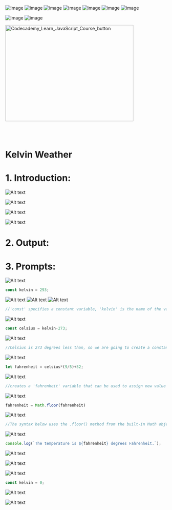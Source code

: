 ![image](https://img.shields.io/badge/HTML5-black?style=for-the-badge&logo=html5) ![image](https://img.shields.io/badge/CSS3-black?style=for-the-badge&logo=css3) ![image](https://img.shields.io/badge/Bootstrap-white?style=for-the-badge&logo=bootstrap) ![image](https://img.shields.io/badge/JavaScript-black?style=for-the-badge&logo=javascript) ![image](https://img.shields.io/badge/jQuery-black?style=for-the-badge&logo=jquery) ![image](https://img.shields.io/badge/JSON-black?style=for-the-badge&logo=json) ![image](https://img.shields.io/badge/SASS-white?style=for-the-badge&logo=sass)

![image](https://user-images.githubusercontent.com/82598726/181831477-61e5dc01-279c-4a06-b961-589c6d757d4e.png) ![image](https://user-images.githubusercontent.com/82598726/181831517-b7707a20-1524-41cd-ac9f-297c655f32ea.png)

<a type="button" title="Codecademy_Learn_JavaScript_Course_button" href="https://www.codecademy.com/courses/introduction-to-javascript/projects/kelvin-weather-javascript" target="_blank" data-CodecademyLearnJavascriptCourseButt="CodecademyLearnJavascriptCourseButt_data"><img src="https://user-images.githubusercontent.com/82598726/175697552-f960b057-9e97-4c3e-a3e2-f2b5f7876de9.png" alt="Codecademy_Learn_JavaScript_Course_button" width="400px" height="300px"></a>

<br><br>

# Kelvin Weather

# 1. Introduction:
![Alt text](image.png)

![Alt text](image-1.png)

![Alt text](image-2.png)

![Alt text](image-3.png)
# 2. Output:

# 3. Prompts:
![Alt text](image-4.png)
```js
const kelvin = 293;
```

![Alt text](image-5.png)
![Alt text](image-6.png)
![Alt text](image-7.png)

```js
//'const' specifies a constant variable, 'kelvin' is the name of the variable, 293 is the number value of this variable
```

![Alt text](image-8.png)
```js
const celsius = kelvin-273;
```

![Alt text](image-9.png)

```js
//Celsius is 273 degrees less than, so we are going to create a constant 'celsius' variable and assign it a value by subtracting 273 from the 'kelvin' variable.
```

![Alt text](image-10.png)

```js
let fahrenheit = celsius*(9/5)+32;
```

![Alt text](image-11.png)

```js
//creates a 'fahrenheit' variable that can be used to assign new value in the further steps. This variable has  the value as celsius*(9/5)+32
```

![Alt text](image-12.png)

```js
fahrenheit = Math.floor(fahrenheit)
```

![Alt text](image-13.png)
```js
//The syntax below uses the .floor() method from the built-in Math object to round down the Fahrenheit temperature.
```

![Alt text](image-14.png)
```js
console.log(`The temperature is ${fahrenheit} degrees Fahrenheit.`);
```

![Alt text](image-15.png)

![Alt text](image-16.png)

![Alt text](image-17.png)
```js
const kelvin = 0;
```

![Alt text](image-18.png)


![Alt text](image-19.png)